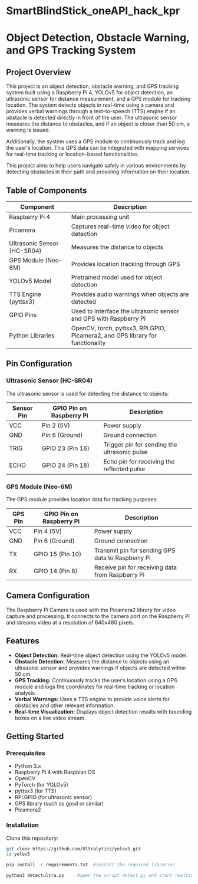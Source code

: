 # SmartBlindStick_oneAPI_hack_kpr
# Object Detection, Obstacle Warning, and GPS Tracking System

## Project Overview
This project is an object detection, obstacle warning, and GPS tracking system built using a Raspberry Pi 4, YOLOv5 for object detection, an ultrasonic sensor for distance measurement, and a GPS module for tracking location. The system detects objects in real-time using a camera and provides verbal warnings through a text-to-speech (TTS) engine if an obstacle is detected directly in front of the user. The ultrasonic sensor measures the distance to obstacles, and if an object is closer than 50 cm, a warning is issued.

Additionally, the system uses a GPS module to continuously track and log the user's location. This GPS data can be integrated with mapping services for real-time tracking or location-based functionalities.

This project aims to help users navigate safely in various environments by detecting obstacles in their path and providing information on their location.

## Table of Components

| Component                     | Description                                                   |
|-------------------------------|---------------------------------------------------------------|
| Raspberry Pi 4                | Main processing unit                                          |
| Picamera                      | Captures real-time video for object detection                |
| Ultrasonic Sensor (HC-SR04)   | Measures the distance to objects                              |
| GPS Module (Neo-6M)          | Provides location tracking through GPS                        |
| YOLOv5 Model                  | Pretrained model used for object detection                   |
| TTS Engine (pyttsx3)         | Provides audio warnings when objects are detected             |
| GPIO Pins                     | Used to interface the ultrasonic sensor and GPS with Raspberry Pi |
| Python Libraries               | OpenCV, torch, pyttsx3, RPi.GPIO, Picamera2, and GPS library for functionality |

## Pin Configuration

### Ultrasonic Sensor (HC-SR04)
The ultrasonic sensor is used for detecting the distance to objects:

| Sensor Pin | GPIO Pin on Raspberry Pi | Description                                  |
|------------|--------------------------|----------------------------------------------|
| VCC        | Pin 2 (5V)              | Power supply                                 |
| GND        | Pin 6 (Ground)          | Ground connection                            |
| TRIG       | GPIO 23 (Pin 16)        | Trigger pin for sending the ultrasonic pulse |
| ECHO       | GPIO 24 (Pin 18)        | Echo pin for receiving the reflected pulse   |

### GPS Module (Neo-6M)
The GPS module provides location data for tracking purposes:

| GPS Pin | GPIO Pin on Raspberry Pi | Description                                  |
|---------|--------------------------|----------------------------------------------|
| VCC     | Pin 4 (5V)              | Power supply                                 |
| GND     | Pin 6 (Ground)          | Ground connection                            |
| TX      | GPIO 15 (Pin 10)        | Transmit pin for sending GPS data to Raspberry Pi |
| RX      | GPIO 14 (Pin 8)         | Receive pin for receiving data from Raspberry Pi |

## Camera Configuration
The Raspberry Pi Camera is used with the Picamera2 library for video capture and processing. It connects to the camera port on the Raspberry Pi and streams video at a resolution of 640x480 pixels.

## Features
- **Object Detection:** Real-time object detection using the YOLOv5 model.
- **Obstacle Detection:** Measures the distance to objects using an ultrasonic sensor and provides warnings if objects are detected within 50 cm.
- **GPS Tracking:** Continuously tracks the user’s location using a GPS module and logs the coordinates for real-time tracking or location analysis.
- **Verbal Warnings:** Uses a TTS engine to provide voice alerts for obstacles and other relevant information.
- **Real-time Visualization:** Displays object detection results with bounding boxes on a live video stream.

## Getting Started

### Prerequisites
- Python 3.x
- Raspberry Pi 4 with Raspbian OS
- OpenCV
- PyTorch (for YOLOv5)
- pyttsx3 (for TTS)
- RPi.GPIO (for ultrasonic sensor)
- GPS library (such as gpsd or similar)
- Picamera2

### Installation
Clone this repository:

```bash
git clone https://github.com/Ultralytics/yolov5.git
cd yolov5

pip install -r requirements.txt  #install the required libraries

python3 detectultra.py     #open the script detect.py and start realtime object detection
